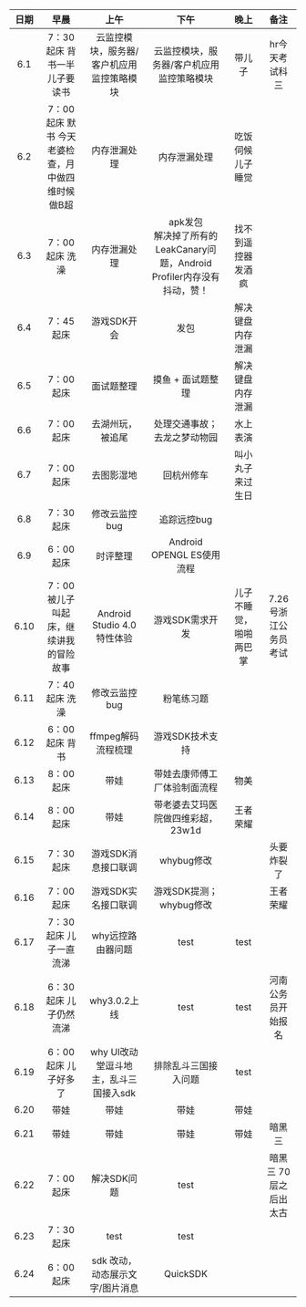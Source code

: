 | 日期   | 早晨 | 上午 | 下午 | 晚上 | 备注 |
| :---:  | :---: | :---: | :---:| :---: | :---: |
| 6.1  | 7：30起床  背书一半儿子要读书 | 云监控模块，服务器/客户机应用监控策略模块  | 云监控模块，服务器/客户机应用监控策略模块 | 带儿子   | hr今天考试科三  |
| 6.2  | 7：00起床  默书 今天老婆检查，月中做四维时候做B超 |  内存泄漏处理  | 内存泄漏处理  |  吃饭伺候儿子睡觉   |    |
| 6.3  | 7：00起床  洗澡 |  内存泄漏处理  | apk发包<br/> 解决掉了所有的LeakCanary问题，Android Profiler内存没有抖动，赞！  |  找不到遥控器发酒疯   |    |
| 6.4  | 7：45起床  |  游戏SDK开会  | 发包   |  解决键盘内存泄漏  |    |
| 6.5  | 7：00起床  |  面试题整理  | 摸鱼 + 面试题整理   |  解决键盘内存泄漏  |    |
| 6.6  | 7：00起床  |  去湖州玩，被追尾  | 处理交通事故；去龙之梦动物园   |  水上表演 |    |
| 6.7  | 7：00起床  |  去图影湿地  | 回杭州修车   |  叫小丸子来过生日 |    |
| 6.8  | 7：30起床  |  修改云监控bug  | 追踪远控bug   |   |    |
| 6.9  | 6：00起床  |  时评整理  | Android OPENGL ES使用流程   |   |    |
| 6.10  | 7：00被儿子叫起床，继续讲我的冒险故事  |  Android Studio 4.0 特性体验   |  游戏SDK需求开发   | 儿子不睡觉，啪啪两巴掌  |  7.26号浙江公务员考试  |
| 6.11  | 7：40起床 洗澡  |  修改云监控bug   |  粉笔练习题   |   |    |
| 6.12  | 6：00起床 背书  |   ffmpeg解码流程梳理   |  游戏SDK技术支持   |   |    |
| 6.13  | 8：00起床 |   带娃  |  带娃去康师傅工厂体验制面流程   | 物美  |    |
| 6.14  | 8：00起床 |   带娃  |  带老婆去艾玛医院做四维彩超，23w1d  | 王者荣耀 |    |
| 6.15  | 7：30起床 |   游戏SDK消息接口联调  |  whybug修改   |   | 头要炸裂了   |
| 6.16  | 7：00起床 |   游戏SDK实名接口联调  |  游戏SDK提测；whybug修改   |   |  王者荣耀  | 
| 6.17  | 7：30起床 儿子一直流涕|   why远控路由器问题  |    test  | test  |    | 
| 6.18  | 6：30起床 儿子仍然流涕|   why3.0.2上线  |    test  | test  |  河南公务员开始报名  | 
| 6.19  | 6：00起床 儿子好多了|   why UI改动<br> 堂逗斗地主，乱斗三国接入sdk  |    排除乱斗三国接入问题  | test  |     | 
| 6.20  | 带娃 |   带娃  |    带娃  | 带娃  |     | 
| 6.21  | 带娃 |   带娃  |    带娃  | 带娃  |  暗黑三   | 
| 6.22  | 7：00起床 |   解决SDK问题  |    test  |   |  暗黑三 70层之后出太古    | 
| 6.23  | 7：30起床 |   test   |    test  |   |       | 
| 6.24  | 6：00起床 |   sdk 改动，动态展示文字/图片消息   |    QuickSDK  |   |       | 